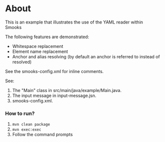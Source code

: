 About
=====

This is an example that illustrates the use of the YAML reader within Smooks

The following features are demonstrated:
  - Whitespace replacement
  - Element name replacement
  - Anchor and alias resolving (by default an anchor is referred to instead of resolved)

See the smooks-config.xml for inline comments.

See:

1. The "Main" class in src/main/java/example/Main.java.
2. The input message in input-message.jsn.
3. smooks-config.xml.

### How to run?

1. `mvn clean package`
2. `mvn exec:exec`
3. Follow the command prompts